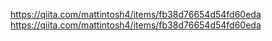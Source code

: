 https://qiita.com/mattintosh4/items/fb38d76654d54fd60eda
https://qiita.com/mattintosh4/items/fb38d76654d54fd60eda
